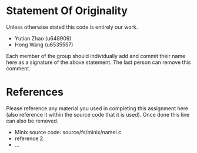 # Statement Of Originality


Unless otherwise stated this code is entirely our work. 
+ Yutian Zhao (u648909)
+ Hong Wang (u6535557)

Each member of the group should individually add and commit their name here as a signature of the above statement.  The last person can remove this comment. 


# References


Please reference any material you used in completing this assignment here (also reference it within the source code that it is used).   Once done this line can also be removed. 

+ Minix source code: source/fs/minix/namei.c
+ reference 2
+ ... 
